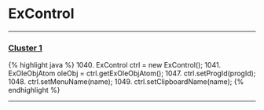 # ExControl

***

### [Cluster 1](./1)
{% highlight java %}
1040. ExControl ctrl = new ExControl();
1041. ExOleObjAtom oleObj = ctrl.getExOleObjAtom();
1047. ctrl.setProgId(progId);
1048. ctrl.setMenuName(name);
1049. ctrl.setClipboardName(name);
{% endhighlight %}

***

